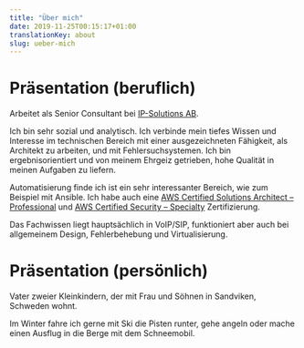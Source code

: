 ```yaml
---
title: "Über mich"
date: 2019-11-25T00:15:17+01:00
translationKey: about
slug: ueber-mich
---
```


# Präsentation (beruflich)

Arbeitet als Senior Consultant bei [IP-Solutions AB](https://www.ip-solutions.se).

Ich bin sehr sozial und analytisch. Ich verbinde mein tiefes Wissen und Interesse im technischen Bereich mit einer ausgezeichneten Fähigkeit, als Architekt zu arbeiten, und mit Fehlersuchsystemen. Ich bin ergebnisorientiert und von meinem Ehrgeiz getrieben, hohe Qualität in meinen Aufgaben zu liefern.

Automatisierung finde ich ist ein sehr interessanter Bereich, wie zum Beispiel mit Ansible. Ich habe auch eine [AWS Certified Solutions Architect – Professional](https://www.credly.com/badges/22a63f31-37d5-4a10-b229-17beffbcd303) und [AWS Certified Security – Specialty](https://www.credly.com/badges/4df688ef-4486-412a-8779-7b0e266e0974) Zertifizierung.

Das Fachwissen liegt hauptsächlich in VoIP/SIP, funktioniert aber auch bei allgemeinem Design, Fehlerbehebung und Virtualisierung.

# Präsentation (persönlich)

Vater zweier Kleinkindern, der mit Frau und Söhnen in Sandviken, Schweden wohnt.

Im Winter fahre ich gerne mit Ski die Pisten runter, gehe angeln oder mache einen Ausflug in die Berge mit dem Schneemobil.
